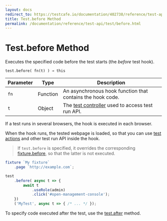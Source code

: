 ```yaml
---
layout: docs
redirect_to: https://testcafe.io/documentation/402738/reference/test-api/test/before
title: Test.before Method
permalink: /documentation/reference/test-api/test/before.html
---
```

# Test.before Method

Executes the specified code before the test starts (the *before* test hook).

```text
test.before( fn(t) ) → this
```

Parameter | Type     | Description
--------- | -------- | ---------------------------------------------------------------------------
`fn`      | Function | An asynchronous hook function that contains the hook code.
`t`       | Object   | The [test controller](../testcontroller/README.md) used to access test run API.

If a test runs in several browsers, the hook is executed in each browser.

When the hook runs, the tested webpage is loaded, so that you can use [test actions](../../../guides/basic-guides/interact-with-the-page.md) and other test run API inside the hook.

> If `test.before` is specified, it overrides the corresponding
> [fixture.before](../fixture/before.md), so that the latter is not executed.

```js
fixture `My fixture`
    .page `http://example.com`;

test
    .before( async t => {
        await t
            .useRole(admin)
            .click('#open-management-console');
    })
    ('MyTest', async t => { /* ... */ });
```

To specify code executed after the test, use the [test.after](after.md) method.
